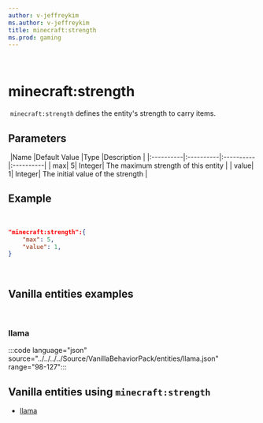 ```yaml
---
author: v-jeffreykim
ms.author: v-jeffreykim
title: minecraft:strength
ms.prod: gaming
---
```

​
# minecraft:strength
​
`minecraft:strength` defines the entity's strength to carry items.
​
## Parameters
​
|Name |Default Value  |Type  |Description  |
|:----------|:----------|:----------|:----------|
| max| 5| Integer| The maximum strength of this entity |
| value| 1| Integer| The initial value of the strength |
​
## Example
​
```json
"minecraft:strength":{
    "max": 5,
    "value": 1,
}
```
​
## Vanilla entities examples
​
### llama

:::code language="json" source="../../../../Source/VanillaBehaviorPack/entities/llama.json" range="98-127":::
​
## Vanilla entities using `minecraft:strength`

- [llama](../../../../Source/VanillaBehaviorPack_Snippets/entities/llama.md)